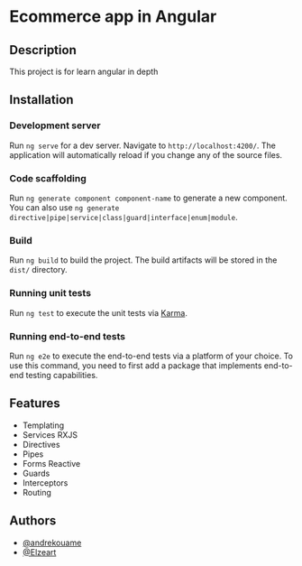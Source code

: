 
# Ecommerce app in Angular

## Description

This project is for learn angular in depth


## Installation

### Development server

Run `ng serve` for a dev server. Navigate to `http://localhost:4200/`. The application will automatically reload if you change any of the source files.

### Code scaffolding

Run `ng generate component component-name` to generate a new component. You can also use `ng generate directive|pipe|service|class|guard|interface|enum|module`.

### Build

Run `ng build` to build the project. The build artifacts will be stored in the `dist/` directory.

### Running unit tests

Run `ng test` to execute the unit tests via [Karma](https://karma-runner.github.io).

### Running end-to-end tests

Run `ng e2e` to execute the end-to-end tests via a platform of your choice. To use this command, you need to first add a package that implements end-to-end testing capabilities.
    
## Features

- Templating
- Services RXJS
- Directives
- Pipes
- Forms Reactive
- Guards
- Interceptors
- Routing

## Authors

- [@andrekouame](https://www.github.com/andrekouame)
- [@Elzeart](https://github.com/Elzeart) 
